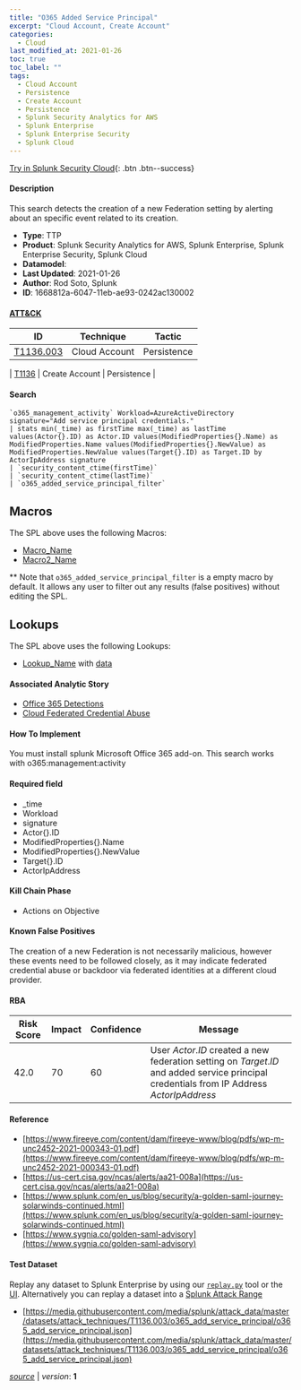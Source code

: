 ```yaml
---
title: "O365 Added Service Principal"
excerpt: "Cloud Account, Create Account"
categories:
  - Cloud
last_modified_at: 2021-01-26
toc: true
toc_label: ""
tags:
  - Cloud Account
  - Persistence
  - Create Account
  - Persistence
  - Splunk Security Analytics for AWS
  - Splunk Enterprise
  - Splunk Enterprise Security
  - Splunk Cloud
---
```




[Try in Splunk Security Cloud](https://www.splunk.com/en_us/cyber-security.html){: .btn .btn--success}

#### Description

This search detects the creation of a new Federation setting by alerting about an specific event related to its creation.

- **Type**: TTP
- **Product**: Splunk Security Analytics for AWS, Splunk Enterprise, Splunk Enterprise Security, Splunk Cloud
- **Datamodel**: 
- **Last Updated**: 2021-01-26
- **Author**: Rod Soto, Splunk
- **ID**: 1668812a-6047-11eb-ae93-0242ac130002


#### [ATT&CK](https://attack.mitre.org/)

| ID          | Technique   | Tactic         |
| ----------- | ----------- |--------------- |
| [T1136.003](https://attack.mitre.org/techniques/T1136/003/) | Cloud Account | Persistence |

| [T1136](https://attack.mitre.org/techniques/T1136/) | Create Account | Persistence |

#### Search

```
`o365_management_activity` Workload=AzureActiveDirectory signature="Add service principal credentials." 
| stats min(_time) as firstTime max(_time) as lastTime values(Actor{}.ID) as Actor.ID values(ModifiedProperties{}.Name) as ModifiedProperties.Name values(ModifiedProperties{}.NewValue) as ModifiedProperties.NewValue values(Target{}.ID) as Target.ID by ActorIpAddress signature 
| `security_content_ctime(firstTime)`
| `security_content_ctime(lastTime)` 
| `o365_added_service_principal_filter`
```

## Macros
The SPL above uses the following Macros:
* [Macro_Name](https://)
* [Macro2_Name](https://)

** Note that `o365_added_service_principal_filter` is a empty macro by default. It allows any user to filter out any results (false positives) without editing the SPL.

## Lookups
The SPL above uses the following Lookups:

* [Lookup_Name]() with [data]()

#### Associated Analytic Story
* [Office 365 Detections](/stories/office_365_detections)
* [Cloud Federated Credential Abuse](/stories/cloud_federated_credential_abuse)


#### How To Implement
You must install splunk Microsoft Office 365 add-on. This search works with o365:management:activity

#### Required field
* _time
* Workload
* signature
* Actor{}.ID
* ModifiedProperties{}.Name
* ModifiedProperties{}.NewValue
* Target{}.ID
* ActorIpAddress


#### Kill Chain Phase
* Actions on Objective


#### Known False Positives
The creation of a new Federation is not necessarily malicious, however these events need to be followed closely, as it may indicate federated credential abuse or backdoor via federated identities at a different cloud provider.


#### RBA

| Risk Score  | Impact      | Confidence   | Message      |
| ----------- | ----------- |--------------|--------------|
| 42.0 | 70 | 60 | User $Actor.ID$ created a new federation setting on $Target.ID$ and added service principal credentials from IP Address $ActorIpAddress$ |




#### Reference

* [https://www.fireeye.com/content/dam/fireeye-www/blog/pdfs/wp-m-unc2452-2021-000343-01.pdf](https://www.fireeye.com/content/dam/fireeye-www/blog/pdfs/wp-m-unc2452-2021-000343-01.pdf)
* [https://us-cert.cisa.gov/ncas/alerts/aa21-008a](https://us-cert.cisa.gov/ncas/alerts/aa21-008a)
* [https://www.splunk.com/en_us/blog/security/a-golden-saml-journey-solarwinds-continued.html](https://www.splunk.com/en_us/blog/security/a-golden-saml-journey-solarwinds-continued.html)
* [https://www.sygnia.co/golden-saml-advisory](https://www.sygnia.co/golden-saml-advisory)



#### Test Dataset
Replay any dataset to Splunk Enterprise by using our [`replay.py`](https://github.com/splunk/attack_data#using-replaypy) tool or the [UI](https://github.com/splunk/attack_data#using-ui).
Alternatively you can replay a dataset into a [Splunk Attack Range](https://github.com/splunk/attack_range#replay-dumps-into-attack-range-splunk-server)

* [https://media.githubusercontent.com/media/splunk/attack_data/master/datasets/attack_techniques/T1136.003/o365_add_service_principal/o365_add_service_principal.json](https://media.githubusercontent.com/media/splunk/attack_data/master/datasets/attack_techniques/T1136.003/o365_add_service_principal/o365_add_service_principal.json)



[*source*](https://github.com/splunk/security_content/tree/develop/detections/cloud/o365_added_service_principal.yml) \| *version*: **1**